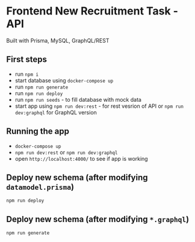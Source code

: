 # Frontend New Recruitment Task - API
Built with Prisma, MySQL, GraphQL/REST


## First steps

- run `npm i`
- start database using `docker-compose up `
- run `npm run generate`
- run `npm run deploy`
- run `npm run seeds` - to fill database with mock data
- start app using `npm run dev:rest` - for rest vesrion of API or `npm run dev:graphql` for GraphQL version

## Running the app

- `docker-compose up`
- `npm run dev:rest` or `npm run dev:graphql`
- open `http://localhost:4000/` to see if app is working

## Deploy new schema (after modifying `datamodel.prisma`)

`npm run deploy`

## Deploy new schema (after modifying `*.graphql`)

`npm run generate`